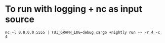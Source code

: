 # To run with logging + nc as input source

`nc -l 0.0.0.0 5555 | TUI_GRAPH_LOG=debug cargo +nightly run -- -r 4 -c 4`
